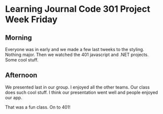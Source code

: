# Learning Journal Code 301 Project Week Friday

## Morning
Everyone was in early and we made a few last tweeks to the styling.  Nothing major.  Then we watched the 401 javascript and .NET projects.  Some cool stuff.

## Afternoon
We presented last in our group.  I enjoyed all the other teams.  Our class does such cool stuff.  I think our presentation went well and people enjoyed our app.

That was a fun class.  On to 401!
